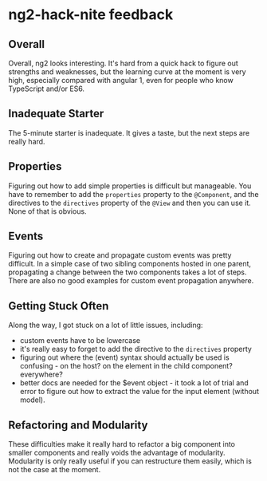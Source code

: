 # ng2-hack-nite feedback

## Overall

Overall, ng2 looks interesting.
It's hard from a quick hack to figure out strengths and weaknesses, but the learning curve at the moment is very high, especially compared with angular 1, even for people who know TypeScript and/or ES6.

## Inadequate Starter

The 5-minute starter is inadequate.
It gives a taste, but the next steps are really hard.

## Properties

Figuring out how to add simple properties is difficult but manageable.
You have to remember to add the `properties` property to the `@Component`, and the directives to the `directives` property of the `@View` and then you can use it.
None of that is obvious.

## Events

Figuring out how to create and propagate custom events was pretty difficult.
In a simple case of two sibling components hosted in one parent, propagating a change between the two components takes a lot of steps.
There are also no good examples for custom event propagation anywhere.

## Getting Stuck Often

Along the way, I got stuck on a lot of little issues, including:

* custom events have to be lowercase
* it's really easy to forget to add the directive to the `directives` property
* figuring out where the (event) syntax should actually be used is confusing - on the host? on the element in the child component? everywhere?
* better docs are needed for the $event object - it took a lot of trial and error to figure out how to extract the value for the input element (without model).

## Refactoring and Modularity

These difficulties make it really hard to refactor a big component into smaller components and really voids the advantage of modularity.
Modularity is only really useful if you can restructure them easily, which is not the case at the moment.
